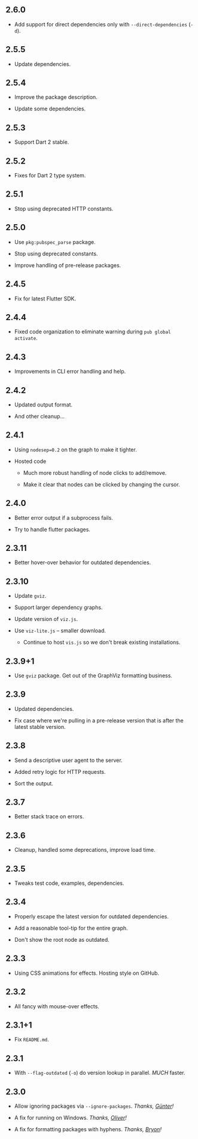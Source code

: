 ## 2.6.0

* Add support for direct dependencies only with `--direct-dependencies` (`-d`).

## 2.5.5

* Update dependencies.

## 2.5.4

* Improve the package description.

* Update some dependencies.

## 2.5.3

* Support Dart 2 stable.

## 2.5.2

* Fixes for Dart 2 type system.

## 2.5.1

* Stop using deprecated HTTP constants.

## 2.5.0

* Use `pkg:pubspec_parse` package.

* Stop using deprecated constants.

* Improve handling of pre-release packages.

## 2.4.5

* Fix for latest Flutter SDK.

## 2.4.4

* Fixed code organization to eliminate warning during `pub global activate`.

## 2.4.3

* Improvements in CLI error handling and help.

## 2.4.2

* Updated output format.

* And other cleanup...

## 2.4.1

* Using `nodesep=0.2` on the graph to make it tighter.

* Hosted code

  * Much more robust handling of node clicks to add/remove.

  * Make it clear that nodes can be clicked by changing the cursor.

## 2.4.0

* Better error output if a subprocess fails.

* Try to handle flutter packages. 

## 2.3.11

* Better hover-over behavior for outdated dependencies.

## 2.3.10

* Update `gviz`.

* Support larger dependency graphs.

* Update version of `viz.js`.

* Use `viz-lite.js` – smaller download.
  * Continue to host `vis.js` so we don't break existing installations.

## 2.3.9+1

* Use `gviz` package. Get out of the GraphViz formatting business.

## 2.3.9

* Updated dependencies.

* Fix case where we're pulling in a pre-release version that is after the
  latest stable version.

## 2.3.8

* Send a descriptive user agent to the server.

* Added retry logic for HTTP requests.

* Sort the output.

## 2.3.7

* Better stack trace on errors.

## 2.3.6

* Cleanup, handled some deprecations, improve load time.

## 2.3.5

* Tweaks test code, examples, dependencies.

## 2.3.4

* Properly escape the latest version for outdated dependencies.

* Add a reasonable tool-tip for the entire graph.

* Don't show the root node as outdated.

## 2.3.3

* Using CSS animations for effects. Hosting style on GitHub.

## 2.3.2

* All fancy with mouse-over effects.

## 2.3.1+1

* Fix `README.md`.

## 2.3.1

* With `--flag-outdated` (`-o`) do version lookup in parallel. *MUCH* faster.

## 2.3.0

* Allow ignoring packages via `--ignore-packages`.
  *Thanks, [Günter](https://github.com/zoechi)!*

* A fix for running on Windows.
  *Thanks, [Oliver](https://github.com/Fox32)!*

* A fix for formatting packages with hyphens.
  *Thanks, [Bryon](https://github.com/bryonmarks)!*

